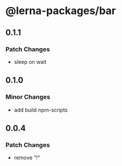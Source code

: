 # @lerna-packages/bar

## 0.1.1

### Patch Changes

- sleep on wait

## 0.1.0

### Minor Changes

- add build npm-scripts

## 0.0.4

### Patch Changes

- remove "!"
